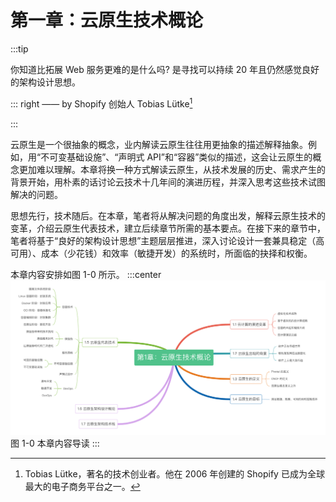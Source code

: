 # 第一章：云原生技术概论
:::tip <a/>

你知道比拓展 Web 服务更难的是什么吗? 是寻找可以持续 20 年且仍然感觉良好的架构设计思想。

::: right
—— by Shopify 创始人 Tobias Lütke[^1]

:::

云原生是一个很抽象的概念，业内解读云原生往往用更抽象的描述解释抽象。例如，用“不可变基础设施”、“声明式 API”和“容器”类似的描述，这会让云原生的概念更加难以理解。本章将换一种方式解读云原生，从技术发展的历史、需求产生的背景开始，用朴素的话讨论云技术十几年间的演进历程，并深入思考这些技术试图解决的问题。

思想先行，技术随后。在本章，笔者将从解决问题的角度出发，解释云原生技术的变革，介绍云原生代表技术，建立后续章节所需的基本要点。在接下来的章节中，笔者将基于“良好的架构设计思想”主题层层推进，深入讨论设计一套兼具稳定（高可用）、成本（少花钱）和效率（敏捷开发）的系统时，所面临的抉择和权衡。

本章内容安排如图 1-0 所示。
:::center
  ![](../assets/cloud-summary.png)<br/>
  图 1-0 本章内容导读
:::

[^1]: Tobias Lütke，著名的技术创业者。他在 2006 年创建的 Shopify 已成为全球最大的电子商务平台之一。